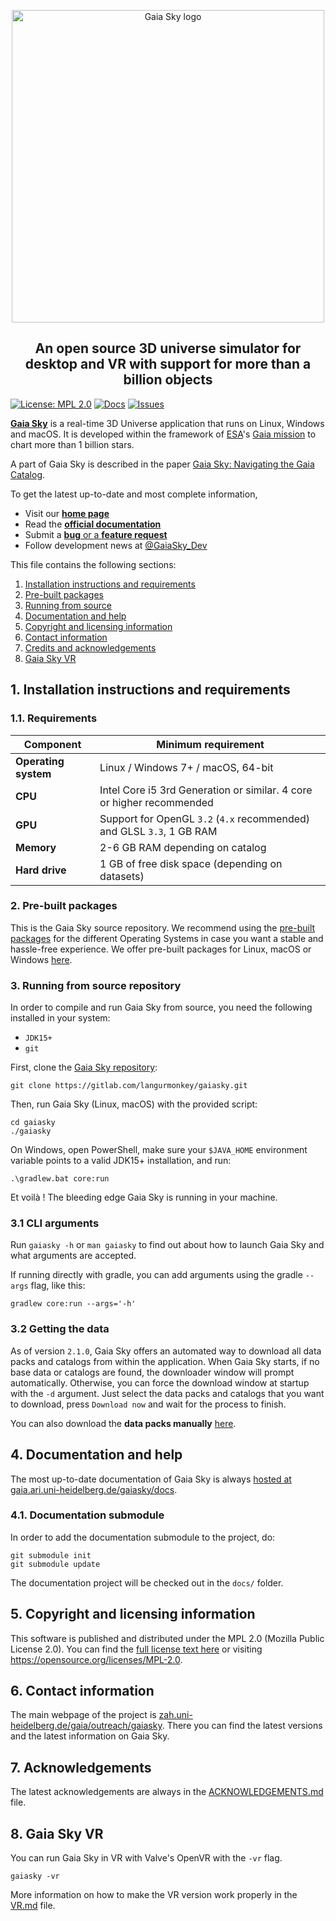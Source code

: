 <p align="center">
<img src="assets/icon/gs_logo.png" alt="Gaia Sky logo" width="500" />
</p>

<h2 align="center">An open source 3D universe simulator for desktop and VR with support for more than a billion objects</h2>

[![License: MPL 2.0](https://img.shields.io/badge/License-MPL%202.0-brightgreen.svg)](https://opensource.org/licenses/MPL-2.0)
[![Docs](https://img.shields.io/badge/docs-master-3245a9)](https://img.shields.io/badge/docs-latest-3245a9)
[![Issues](https://img.shields.io/badge/issues-open-bbbb00.svg)](https://gitlab.com/langurmonkey/gaiasky/issues)

[**Gaia Sky**](https://zah.uni-heidelberg.de/gaia/outreach/gaiasky) is a real-time 3D Universe application that runs on Linux, Windows and macOS. It is developed within the framework of [ESA](https://www.esa.int/ESA)'s [Gaia mission](https://sci.esa.int/gaia) to chart more than 1 billion stars.

A part of Gaia Sky is described in the paper [Gaia Sky: Navigating the Gaia Catalog](https://dx.doi.org/10.1109/TVCG.2018.2864508).


To get the latest up-to-date and most complete information,

*  Visit our [**home page**](https://zah.uni-heidelberg.de/gaia/outreach/gaiasky)
*  Read the [**official documentation**](https://gaia.ari.uni-heidelberg.de/gaiasky/docs)
*  Submit a [**bug** or a **feature request**](https://gitlab.com/langurmonkey/gaiasky/issues)
*  Follow development news at [@GaiaSky_Dev](https://twitter.com/GaiaSky_Dev)

This file contains the following sections:

1. [Installation instructions and requirements](#1-installation-instructions-and-requirements)
2. [Pre-built packages](#2-pre-built-packages)
3. [Running from source](#3-running-from-source-repository)
4. [Documentation and help](#4-documentation-and-help)
5. [Copyright and licensing information](#5-copyright-and-licensing-information)
6. [Contact information](#6-contact-information)
7. [Credits and acknowledgements](#7-acknowledgements)
8. [Gaia Sky VR](#8-gaia-sky-vr)

##  1. Installation instructions and requirements

### 1.1. Requirements

| Component             | Minimum requirement                                                            |
|-----------------------|--------------------------------------------------------------------------------|
| **Operating system**  | Linux / Windows 7+ / macOS, 64-bit                                             |
| **CPU**               | Intel Core i5 3rd Generation or similar. 4 core or higher recommended          |
| **GPU**               | Support for OpenGL `3.2` (`4.x` recommended) and GLSL `3.3`,  1 GB RAM         |
| **Memory**            | 2-6 GB RAM depending on catalog                                                |
| **Hard drive**        | 1 GB of free disk space (depending on datasets)                                |

### 2. Pre-built packages

This is the Gaia Sky source repository. We recommend using the [pre-built packages](https://zah.uni-heidelberg.de/gaia/outreach/gaiasky/downloads) for the different Operating Systems in case you want a stable and hassle-free experience. We offer pre-built packages for Linux, macOS or Windows [here](https://zah.uni-heidelberg.de/gaia/outreach/gaiasky/downloads/).


### 3. Running from source repository

In order to compile and run Gaia Sky from source, you need the following installed in your system:

- `JDK15+`
- `git`

First, clone the [Gaia Sky repository](https://gitlab.com/langurmonkey/gaiasky):

```console
git clone https://gitlab.com/langurmonkey/gaiasky.git
```

Then, run Gaia Sky (Linux, macOS) with the provided script:

```console
cd gaiasky
./gaiasky
```

On Windows, open PowerShell, make sure your `$JAVA_HOME` environment variable points to a valid JDK15+ installation, and run:

```batchfile
.\gradlew.bat core:run
```

Et voilà ! The bleeding edge Gaia Sky is running in your machine.


### 3.1 CLI arguments

Run `gaiasky -h` or `man gaiasky` to find out about how to launch Gaia Sky and what arguments are accepted.

If running directly with gradle, you can add arguments using the gradle `--args` flag, like this: 

```
gradlew core:run --args='-h'
```

### 3.2 Getting the data

As of version `2.1.0`, Gaia Sky offers an automated way to download all data packs and catalogs from within the application. When Gaia Sky starts, if no base data or catalogs are found, the downloader window will prompt automatically. Otherwise, you can force the download window at startup with the `-d` argument. Just select the data packs and catalogs that you want to download, press `Download now` and wait for the process to finish.

You can also download the **data packs manually** [here](https://gaia.ari.uni-heidelberg.de/gaiasky/files/autodownload/).


##  4. Documentation and help

The most up-to-date documentation of Gaia Sky is always [hosted at gaia.ari.uni-heidelberg.de/gaiasky/docs](https://gaia.ari.uni-heidelberg.de/gaiasky/docs).

### 4.1. Documentation submodule

In order to add the documentation submodule to the project, do:

```console
git submodule init
git submodule update
```

The documentation project will be checked out in the `docs/` folder.

##  5. Copyright and licensing information

This software is published and distributed under the MPL 2.0 (Mozilla Public License 2.0). You can find the [full license text here](/LICENSE.md) or visiting https://opensource.org/licenses/MPL-2.0.

##  6. Contact information

The main webpage of the project is [zah.uni-heidelberg.de/gaia/outreach/gaiasky](https://zah.uni-heidelberg.de/gaia/outreach/gaiasky). There you can find the latest versions and the latest information on Gaia Sky.

##  7. Acknowledgements

The latest acknowledgements are always in the [ACKNOWLEDGEMENTS.md](/ACKNOWLEDGEMENTS.md) file.

##  8. Gaia Sky VR

You can run Gaia Sky in VR with Valve's OpenVR with the `-vr` flag.

```console
gaiasky -vr
```

More information on how to make the VR version work properly in the [VR.md](VR.md) file.

